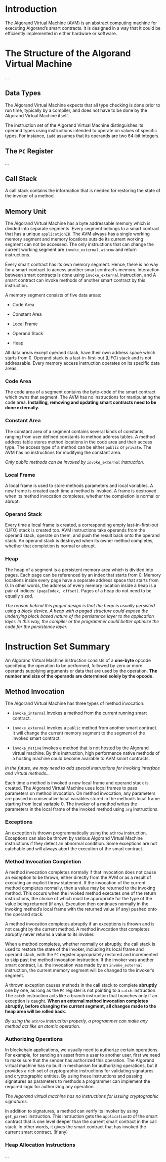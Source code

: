 # Introduction

The Algorand Virtual Machine (AVM) is an abstract computing machine for
executing Algorand’s smart contracts. It is designed in a way that it
could be efficiently implemented in either hardware or software.

# The Structure of the Algorand Virtual Machine

...

## Data Types

The Algorand Virtual Machine expects that all type checking is done
prior to run time, typically by a compiler, and does not have to be done
by the Algorand Virtual Machine itself.

The instruction set of the Algorand Virtual Machine distinguishes its
operand types using instructions intended to operate on values of
specific types. For instance, `iadd` assumes that its operands are two
64-bit integers.

## The `PC` Register

...

## Call Stack

A call stack contains the information that is needed for restoring the
state of the invoker of a method.

## Memory Unit

The Algorand Virtual Machine has a byte addressable memory which is
divided into separate segments. Every segment belongs to a smart
contract that has a unique `applicationID`. The AVM always has a single
working memory segment and memory locations outside its current working
segment can not be accessed. The only instructions that can change the
current working segment are `invoke_external`, `athrow` and return
instructions.

Every smart contract has its own memory segment. Hence, there is no way
for a smart contract to access another smart contract’s memory.
Interaction between smart contracts is done using `invoke_external`
instruction, and A smart contract can invoke methods of another smart
contract by this instruction.

A memory segment consists of five data areas:

  - Code Area

  - Constant Area

  - Local Frame

  - Operand Stack

  - Heap

All data areas except operand stack, have their own address space which
starts from 0. Operand stack is a last-in-first-out (LIFO) stack and is
not addressable. Every memory access instruction operates on its
specific data areas.

### Code Area

The code area of a segment contains the byte-code of the smart contract
which owns that segment. The AVM has no instructions for manipulating
the code area. **Installing, removing and updating smart contracts need
to be done externally.**

### Constant Area

The constant area of a segment contains several kinds of constants,
ranging from user defined constants to method address tables. A method
address table stores method locations in the code area and their access
type. The access type of a method can be either `public` or `private`.
The AVM has no instructions for modifying the constant area.

*Only public methods can be invoked by `invoke_external` instruction.*

### Local Frame

A local frame is used to store methods parameters and local variables. A
new frame is created each time a method is invoked. A frame is destroyed
when its method invocation completes, whether the completion is normal
or abrupt.

### Operand Stack

Every time a local frame is created, a corresponding empty
last-in-first-out (LIFO) stack is created too. AVM instructions take
operands from the operand stack, operate on them, and push the result
back onto the operand stack. An operand stack is destroyed when its
owner method completes, whether that completion is normal or abrupt.

### Heap

The heap of a segment is a persistent memory area which is divided into
pages. Each page can be referenced by an index that starts from 0.
Memory locations inside every page have a separate address space that
starts from 0. In other words, the address of every memory location
inside a heap is a pair of indices: `(pageIndex, offset)`. Pages of a
heap do not need to be equally sized.

*The reason behind this paged design is that the heap is usually
persisted using a block device. A heap with a paged structure could
expose the underlying block based nature of the persistence layer to the
application layer. In this way, the compiler or the programmer could
better optimize the code for the persistence layer.*

# Instruction Set Summary

An Algorand Virtual Machine instruction consists of a **one-byte**
opcode specifying the operation to be performed, followed by zero or
more operands supplying arguments or data that are used by the
operation. **The number and size of the operands are determined solely
by the opcode.**

## Method Invocation

The Algorand Virtual Machine has three types of method invocation:

  - `invoke_internal` invokes a method from the current running smart
    contract.

  - `invoke_external` invokes a `public` method from another smart
    contract. It will change the current memory segment to the segment
    of the invoked smart contract.

  - `invoke_native` invokes a method that is not hosted by the Algorand
    virtual machine. By this instruction, high performance native
    methods of a hosting machine could become available to AVM smart
    contracts.

*In the future, we may need to add special instructions for invoking
interface and virtual methods...*

Each time a method is invoked a new local frame and operand stack is
created. The Algorand Virtual Machine uses local frames to pass
parameters on method invocation. On method invocation, any parameters
are passed in consecutive local variables stored in the method’s local
frame starting from local variable 0. The invoker of a method writes the
parameters in the local frame of the invoked method using `arg`
instructions.

### Exceptions

An exception is thrown programmatically using the `athrow` instruction.
Exceptions can also be thrown by various Algorand Virtual Machine
instructions if they detect an abnormal condition. Some exceptions are
not catchable and will always abort the execution of the smart contract.

### Method Invocation Completion

A method invocation completes normally if that invocation does not cause
an exception to be thrown, either directly from the AVM or as a result
of executing an explicit throw statement. If the invocation of the
current method completes normally, then a value may be returned to the
invoking method. This occurs when the invoked method executes one of the
return instructions, the choice of which must be appropriate for the
type of the value being returned (if any). Execution then continues
normally in the invoking method’s local frame with the returned value
(if any) pushed onto the operand stack.

A method invocation completes abruptly if an exceptions is thrown and is
not caught by the current method. A method invocation that completes
abruptly never returns a value to its invoker.

When a method completes, whether normally or abruptly, the call stack is
used to restore the state of the invoker, including its local frame and
operand stack, with the `PC` register appropriately restored and
incremented to skip past the method invocation instruction. If the
invoker was another smart contract, i.e. the invocation was made by an
`invoke_external` instruction, the current memory segment will be
changed to the invoker’s segment.

A thrown exception causes methods in the call stack to complete
**abruptly** one by one, as long as the `PC` register is not pointing to
a `catch` instruction. The `catch` instruction acts like a branch
instruction that branches only if an exception is caught. **When an
external method invocation completes abruptly, before changing the
current segment, all changes made to the heap area will be rolled
back.**

*By using the `athrow` instruction properly, a programmer can make any
method act like an atomic operation.*

### Authorizing Operations

In blockchain applications, we usually need to authorize certain
operations. For example, for sending an asset from a user to another
user, first we need to make sure that the sender has authorized this
operation. The Algorand virtual machine has no built in mechanism for
authorizing operations, but it provides a rich set of cryptographic
instructions for validating signatures and cryptographic entities. By
using these instructions and passing signatures as parameters to methods
a programmer can implement the required logic for authorizing any
operation.

*The Algorand virtual machine has no instructions for issuing
cryptographic signatures.*

In addition to signatures, a method can verify its invoker by using
`get_parent` instruction. This instruction gets the `applicationID` of
the smart contract that is one level deeper than the current smart
contract in the call stack. In other words, it gives the smart contract
that has invoked the current smart contract. (if any)

### Heap Allocation Instructions

...
